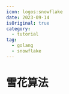 ```yaml
---
icon: logos:snowflake
date: 2023-09-14
isOriginal: true
category:
  - tutorial
tag:
  - golang
  - snowflake
---
```


<!-- more -->

# 雪花算法


